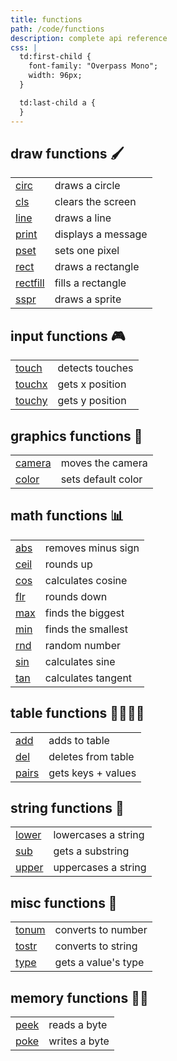 ```yaml
---
title: functions
path: /code/functions
description: complete api reference
css: |
  td:first-child {
    font-family: "Overpass Mono";
    width: 96px;
  }

  td:last-child a {
  }
---
```


## draw functions 🖌

|            |                    |
| ---------- | ------------------ |
| [circ]     | draws a circle     |
| [cls]      | clears the screen  |
| [line]     | draws a line       |
| [print]    | displays a message |
| [pset]     | sets one pixel     |
| [rect]     | draws a rectangle  |
| [rectfill] | fills a rectangle  |
| [sspr]     | draws a sprite     |

[circ]: /code/functions/circ
[cls]: /code/functions/cls
[line]: /code/functions/line
[print]: /code/functions/print
[pset]: /code/functions/pset
[rect]: /code/functions/rect
[rectfill]: /code/functions/rectfill
[sspr]: /code/functions/sspr

## input functions 🎮

|          |                 |
| -------- | --------------- |
| [touch]  | detects touches |
| [touchx] | gets x position |
| [touchy] | gets y position |

[touch]: /code/functions/touch
[touchx]: /code/functions/touchx
[touchy]: /code/functions/touchy

## graphics functions 🎨

|          |                    |
| -------- | ------------------ |
| [camera] | moves the camera   |
| [color]  | sets default color |

[camera]: /code/functions/camera
[color]: /code/functions/color

## math functions 📊

|        |                    |
| ------ | ------------------ |
| [abs]  | removes minus sign |
| [ceil] | rounds up          |
| [cos]  | calculates cosine  |
| [flr]  | rounds down        |
| [max]  | finds the biggest  |
| [min]  | finds the smallest |
| [rnd]  | random number      |
| [sin]  | calculates sine    |
| [tan]  | calculates tangent |

[abs]: /code/functions/abs
[ceil]: /code/functions/ceil
[cos]: /code/functions/cos
[flr]: /code/functions/flr
[max]: /code/functions/max
[min]: /code/functions/min
[rnd]: /code/functions/rnd
[sin]: /code/functions/sin
[tan]: /code/functions/tan

## table functions 👩‍👩‍👧‍👧

|         |                    |
| ------- | ------------------ |
| [add]   | adds to table      |
| [del]   | deletes from table |
| [pairs] | gets keys + values |

[add]: /code/functions/add
[del]: /code/functions/del
[pairs]: /code/functions/pairs

## string functions 🧶

|         |                     |
| ------- | ------------------- |
| [lower] | lowercases a string |
| [sub]   | gets a substring    |
| [upper] | uppercases a string |

[lower]: /code/functions/lower
[sub]: /code/functions/sub
[upper]: /code/functions/upper

## misc functions 🧦

|         |                     |
| ------- | ------------------- |
| [tonum] | converts to number  |
| [tostr] | converts to string  |
| [type]  | gets a value's type |

[tonum]: /code/functions/tonum
[tostr]: /code/functions/tostr
[type]: /code/functions/type

## memory functions 🧙‍♀️

|        |               |
| ------ | ------------- |
| [peek] | reads a byte  |
| [poke] | writes a byte |

[peek]: /code/functions/peek
[poke]: /code/functions/poke

